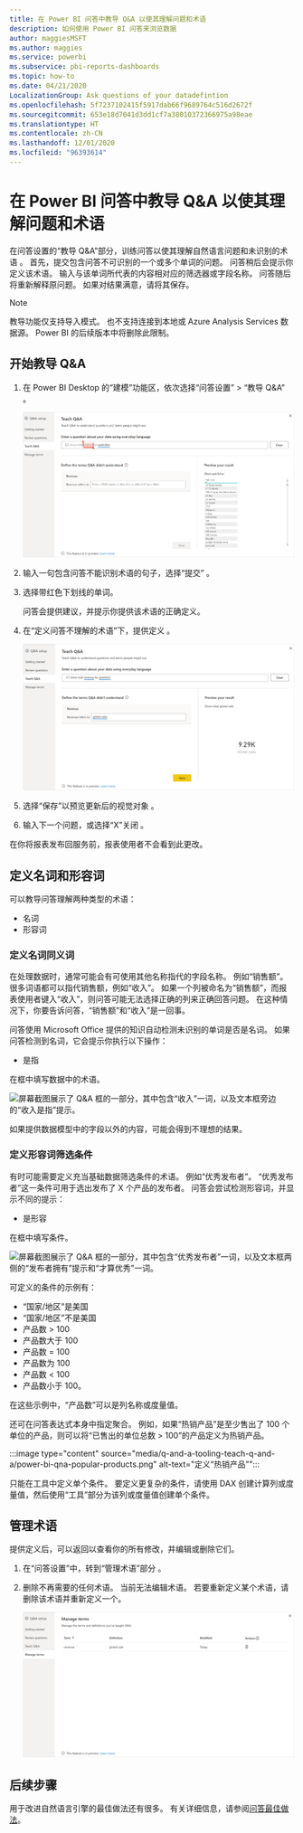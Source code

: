 ```yaml
---
title: 在 Power BI 问答中教导 Q&A 以使其理解问题和术语
description: 如何使用 Power BI 问答来浏览数据
author: maggiesMSFT
ms.author: maggies
ms.service: powerbi
ms.subservice: pbi-reports-dashboards
ms.topic: how-to
ms.date: 04/21/2020
LocalizationGroup: Ask questions of your datadefintion
ms.openlocfilehash: 5f7237102415f5917dab66f9689764c516d2672f
ms.sourcegitcommit: 653e18d7041d3dd1cf7a38010372366975a98eae
ms.translationtype: HT
ms.contentlocale: zh-CN
ms.lasthandoff: 12/01/2020
ms.locfileid: "96393614"
---
```

# <a name="teach-qa-to-understand-questions-and-terms-in-power-bi-qa"></a>在 Power BI 问答中教导 Q&A 以使其理解问题和术语

在问答设置的“教导 Q&A”部分，训练问答以使其理解自然语言问题和未识别的术语  。 首先，提交包含问答不可识别的一个或多个单词的问题。 问答稍后会提示你定义该术语。 输入与该单词所代表的内容相对应的筛选器或字段名称。 问答随后将重新解释原问题。 如果对结果满意，请将其保存。

> [!NOTE]
> 教导功能仅支持导入模式。 也不支持连接到本地或 Azure Analysis Services 数据源。 Power BI 的后续版本中将删除此限制。

## <a name="start-to-teach-qa"></a>开始教导 Q&A

1. 在 Power BI Desktop 的“建模”功能区，依次选择“问答设置” > “教导 Q&A”    。

    ![教导 Q&A 红字的同义词](media/q-and-a-tooling-teach-q-and-a/qna-tooling-teach-synonym-red.png)

2. 输入一句包含问答不能识别术语的句子，选择“提交”  。

3. 选择带红色下划线的单词。 

    问答会提供建议，并提示你提供该术语的正确定义。 
    
3. 在“定义问答不理解的术语”下，提供定义  。

    ![教导 Q&A 同义词预览](media/q-and-a-tooling-teach-q-and-a/qna-tooling-teach-fixpreview.png)

4. 选择“保存”以预览更新后的视觉对象  。

5. 输入下一个问题，或选择“X”关闭  。

在你将报表发布回服务前，报表使用者不会看到此更改。

## <a name="define-nouns-and-adjectives"></a>定义名词和形容词

可以教导问答理解两种类型的术语：

- 名词
- 形容词

### <a name="define-a-noun-synonym"></a>定义名词同义词

在处理数据时，通常可能会有可使用其他名称指代的字段名称。 例如“销售额”。 很多词语都可以指代销售额，例如“收入”。 如果一个列被命名为“销售额”，而报表使用者键入“收入”，则问答可能无法选择正确的列来正确回答问题。 在这种情况下，你要告诉问答，“销售额”和“收入”是一回事。

问答使用 Microsoft Office 提供的知识自动检测未识别的单词是否是名词。 如果问答检测到名词，它会提示你执行以下操作：

- <your term> 是指  

在框中填写数据中的术语。

![屏幕截图展示了 Q&A 框的一部分，其中包含“收入”一词，以及文本框旁边的“收入是指”提示。](media/q-and-a-tooling-teach-q-and-a/qna-tooling-synonym-prompt.png)

如果提供数据模型中的字段以外的内容，可能会得到不理想的结果。

### <a name="define-an-adjective-filter-condition"></a>定义形容词筛选条件

有时可能需要定义充当基础数据筛选条件的术语。 例如“优秀发布者”。 “优秀发布者”这一条件可用于选出发布了 X 个产品的发布者。 问答会尝试检测形容词，并显示不同的提示：

- <field name> 是形容   

在框中填写条件。

![屏幕截图展示了 Q&A 框的一部分，其中包含“优秀发布者”一词，以及文本框两侧的“发布者拥有”提示和“才算优秀”一词。](media/q-and-a-tooling-teach-q-and-a/qna-tooling-adjectives.png)

可定义的条件的示例有：

- “国家/地区”是美国
- “国家/地区”不是美国
- 产品数 > 100
- 产品数大于 100
- 产品数 = 100
- 产品数为 100
- 产品数 < 100
- 产品数小于 100。

在这些示例中，“产品数”可以是列名称或度量值。 

还可在问答表达式本身中指定聚合。 例如，如果“热销产品”是至少售出了 100 个单位的产品，则可以将“已售出的单位总数 > 100”的产品定义为热销产品。  

:::image type="content" source="media/q-and-a-tooling-teach-q-and-a/power-bi-qna-popular-products.png" alt-text="定义“热销产品”":::

只能在工具中定义单个条件。 要定义更复杂的条件，请使用 DAX 创建计算列或度量值，然后使用“工具”部分为该列或度量值创建单个条件。

## <a name="manage-terms"></a>管理术语

提供定义后，可以返回以查看你的所有修改，并编辑或删除它们。 

1. 在“问答设置”中，转到“管理术语”部分   。

2. 删除不再需要的任何术语。 当前无法编辑术语。 若要重新定义某个术语，请删除该术语并重新定义一个。

    ![问答管理术语](media/q-and-a-tooling-teach-q-and-a/qna-manage-terms.png)

## <a name="next-steps"></a>后续步骤

用于改进自然语言引擎的最佳做法还有很多。 有关详细信息，请参阅[问答最佳做法](q-and-a-best-practices.md)。
